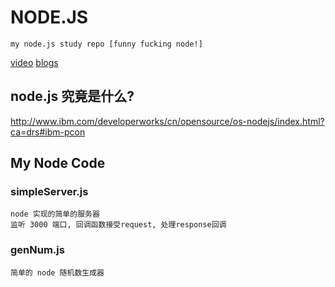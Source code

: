 # NODE.JS

    my node.js study repo [funny fucking node!]

[video](https://github.com/neo1218/NODE.JS/tree/master/Viedo)  [blogs](https://github.com/neo1218/NODE.JS/tree/master/Blogs) <br/>


## node.js 究竟是什么?
http://www.ibm.com/developerworks/cn/opensource/os-nodejs/index.html?ca=drs#ibm-pcon

## My Node Code
### simpleServer.js

    node 实现的简单的服务器
    监听 3000 端口, 回调函数接受request, 处理response回调

### genNum.js

    简单的 node 随机数生成器
